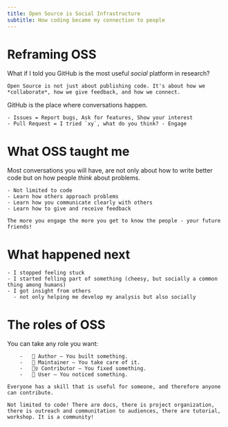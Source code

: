 ```yaml
---
title: Open Source is Social Infrastructure
subtitle: How coding became my connection to people
---
```


# Reframing OSS

What if I told you GitHub is the most useful *social* platform in research?

```{tip} OSS
Open Source is not just about publishing code. It's about how we *collaborate*, how we give feedback, and how we connect.
```

GitHub is the place where conversations happen.

```{tip} The rooms
- Issues = Report bugs, Ask for features, Show your interest
- Pull Request = I tried `xy`, what do you think? - Engage

```

# What OSS taught me

Most conversations you will have, are not only about how to write better code but on how people _think_ about problems.

```{tip} Conversations
- Not limited to code
- Learn how others approach problems
- Learn how you communicate clearly with others
- Learn how to give and receive feedback
```

```{note}
The more you engage the more you get to know the people - your future friends!
```

# What happened next

```{note} Un-Stuck
- I stopped feeling stuck
- I started felling part of something (cheesy, but socially a common thing among humans)
- I got insight from others 
  - not only helping me develop my analysis but also socially
```

# The roles of OSS

You can take any role you want:

```{tip} Roles
	-	🧠 Author – You built something.
	-	🔧 Maintainer – You take care of it.
	-	🙋‍♀️ Contributor – You fixed something.
	-	👀 User – You noticed something.
```


```{important}
Everyone has a skill that is useful for someone, and therefore anyone can contribute.
```

```{important} Contribution
Not limited to code! There are docs, there is project organization, there is outreach and communitation to audiences, there are tutorial, workshop. It is a community! 
```
